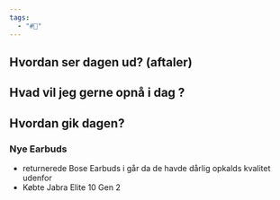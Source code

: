 ```yaml
---
tags:
  - "#📅"
---
```

## Hvordan ser dagen ud? (aftaler)


## Hvad vil jeg gerne opnå i dag ?


## Hvordan gik dagen?
### Nye Earbuds 
- returnerede Bose Earbuds i går da de havde dårlig opkalds kvalitet udenfor 
- Købte Jabra Elite 10 Gen 2 